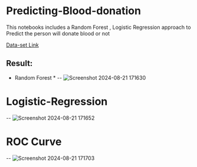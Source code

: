 # Predicting-Blood-donation
This notebooks includes a Random Forest , Logistic Regression approach to Predict the person will donate blood or not

[Data-set Link](https://archive.ics.uci.edu/dataset/176/blood+transfusion+service+center)

Result:
--
* Random Forest *
--
![Screenshot 2024-08-21 171630](https://github.com/user-attachments/assets/059f7a54-b2ad-4980-8154-9d23682d9049)

# Logistic-Regression
--
![Screenshot 2024-08-21 171652](https://github.com/user-attachments/assets/77ab63b3-cc44-4ead-86ae-25f830df3ed5)

# ROC Curve
--
![Screenshot 2024-08-21 171703](https://github.com/user-attachments/assets/8376701b-170e-4489-8f8a-9e767f07f629)

